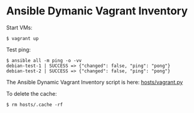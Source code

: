 # Ansible Dymanic Vagrant Inventory

Start VMs:

```
$ vagrant up
```

Test ping:

```
$ ansible all -m ping -o -vv
debian-test-1 | SUCCESS => {"changed": false, "ping": "pong"}
debian-test-2 | SUCCESS => {"changed": false, "ping": "pong"}
```

The Ansible Dynamic Vagrant Inventory script is here: [hosts/vagrant.py](hosts/vagrant.py)

To delete the cache:

```
$ rm hosts/.cache -rf
```
